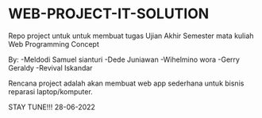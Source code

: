 # WEB-PROJECT-IT-SOLUTION

Repo project untuk untuk membuat tugas Ujian Akhir Semester mata kuliah Web Programming Concept

By:
-Meldodi Samuel sianturi
-Dede Juniawan
-Wihelmino wora
-Gerry Geraldy
-Revival Iskandar

Rencana project adalah akan membuat web app sederhana untuk bisnis reparasi laptop/komputer.

STAY TUNE!!!
28-06-2022
